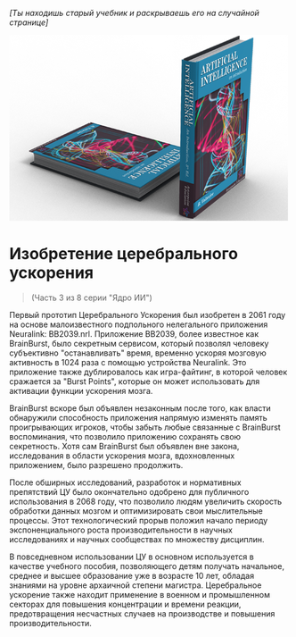 *[Ты находишь старый учебник и раскрываешь его на случайной странице]*

![AI Textbook](/resources/lore/textbookAI2.png)
# Изобретение церебрального ускорения
> (Часть 3 из 8 серии "Ядро ИИ")

Первый прототип Церебрального Ускорения был изобретен в 2061 году на основе малоизвестного подпольного нелегального приложения Neuralink: BB2039.nrl. Приложение BB2039, более известное как BrainBurst, было секретным сервисом, который позволял человеку субъективно "останавливать" время, временно ускоряя мозговую активность в 1024 раза с помощью устройства Neuralink. Это приложение также дублировалось как игра-файтинг, в которой человек сражается за "Burst Points", которые он может использовать для активации функции ускорения мозга.

BrainBurst вскоре был объявлен незаконным после того, как власти обнаружили способность приложения напрямую изменять память проигрывающих игроков, чтобы забыть любые связанные с BrainBurst воспоминания, что позволило приложению сохранять свою секретность. Хотя сам BrainBurst был объявлен вне закона, исследования в области ускорения мозга, вдохновленных приложением, было разрешено продолжить.

После обширных исследований, разработок и нормативных препятствий ЦУ было окончательно одобрено для публичного использования в 2068 году, что позволило людям увеличить скорость обработки данных мозгом и оптимизировать свои мыслительные процессы. Этот технологический прорыв положил начало периоду экспоненциального роста производительности в научных исследованиях и научных сообществах по множеству дисциплин.

В повседневном использовании ЦУ в основном используется в качестве учебного пособия, позволяющего детям получать начальное, среднее и высшее образование уже в возрасте 10 лет, обладая знаниями на уровне архаичной степени магистра. Церебральное ускорение также находит применение в военном и промышленном секторах для повышения концентрации и времени реакции, предотвращения несчастных случаев на производстве и повышения производительности.
